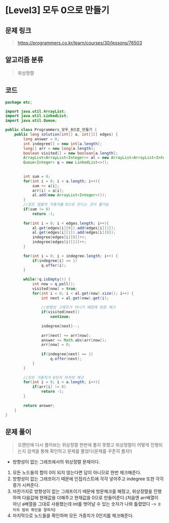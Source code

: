 # [Level3] 모두 0으로 만들기
## 문제 링크
> https://programmers.co.kr/learn/courses/30/lessons/76503
## 알고리즘 분류
> 위상정렬

## 코드
```java
package etc;

import java.util.ArrayList;
import java.util.LinkedList;
import java.util.Queue;

public class Programmers_모두_0으로_만들기 {
    public long solution(int[] a, int[][] edges) {
        long answer = 0;
        int indegree[] = new int[a.length];
        long[] arr = new long[a.length];
        boolean visited[] = new boolean[a.length];
        ArrayList<ArrayList<Integer>> al = new ArrayList<ArrayList<Integer>>(); 
        Queue<Integer> q = new LinkedList<>();
        
        
        int sum = 0;
        for(int i = 0; i < a.length; i++){
            sum += a[i];
            arr[i] = a[i];
            al.add(new ArrayList<Integer>());
        }
        //모든 점들의 가중치를 0으로 만드는 것이 불가능
        if(sum != 0)
            return -1;
       
        for(int i = 0; i < edges.length; i++){
            al.get(edges[i][0]).add(edges[i][1]);
            al.get(edges[i][1]).add(edges[i][0]);
            indegree[edges[i][0]]++;
            indegree[edges[i][1]]++;
        }
        
        for(int i = 0; i < indegree.length; i++) {
        	if(indegree[i] == 1)
        		q.offer(i);
        }
        
        while(!q.isEmpty()) {
        	int now = q.poll();
            visited[now] = true;
        	for(int i = 0; i < al.get(now).size(); i++) {
                int next = al.get(now).get(i);
                
                //방향성 그래프가 아니기 때문에 방문 체크
                if(visited[next])
                    continue;
                
        		indegree[next]--;
        		
                arr[next] += arr[now];
                answer += Math.abs(arr[now]);
                arr[now] = 0;
        		
        		if(indegree[next] == 1)
        			q.offer(next);
        	}
        }
        
        //모든 가중치가 0인지 마지막 체크
        for(int i = 0; i < a.length; i++){
            if(arr[i] != 0)
                return -1;
        }
        
        return answer;
    }
}
```
## 문제 풀이
> 오랜만에 다시 풀어보는 위상정렬
> 한번에 풀지 못했고 위상정렬이 어떻게 진행되는지 검색을 통해 확인하고 문제를 풀었다(문제를 꾸준히 풀자!)
* 방향성이 없는 그래프에서의 위상정렬 문제이다.
1. 모든 노드들의 합이 0이 되지 않는다면 답이 아니므로 한번 체크해준다.
2. 방향성이 없는 그래프이기 때문에 인접리스트에 각각 넣어주고 indegree 또한 각각 증가 시켜준다.
3. 마찬가지로 방향성이 없는 그래프이기 때문에 방문체크를 해줬고, 위상정렬을 진행하며 다음값에 현재값을 더해주고 현재값을 0으로 만들어준다.(처음엔 arr배열이 아닌 a배열을 그대로 사용했는데 int를 벗어날 수 있는 숫자가 나와 틀렸었다 -> `숫자의 범위 확인을 잘하자`)
4. 마지막으로 노드들을 확인하며 모든 가중치가 0인지를 체크해준다.

